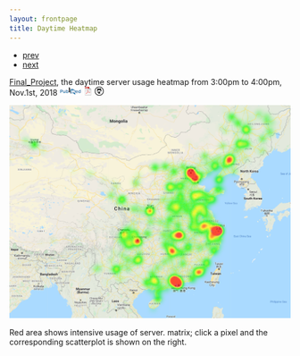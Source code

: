```yaml
---
layout: frontpage
title: Daytime Heatmap
---
```


<div class="navbar">
  <div class="navbar-inner">
      <ul class="nav">
          <li><a href="geneticmaps_fig3.html">prev</a></li>
          <li><a href="tian2016_fig4.html">next</a></li>
      </ul>
  </div>
</div>

[Final_Project](http://kbroman.org/qtlcharts), the daytime server usage 
heatmap from 3:00pm to 4:00pm, Nov.1st, 2018
[![PubMed](../icons16/pubmed-icon.png)](http://www.ncbi.nlm.nih.gov/pubmed/25527287)
[![pdf](../icons16/pdf-icon.png)](http://www.biostat.wisc.edu/~kbroman/publications/rqtlcharts.pdf)
[![GitHub](../icons16/github-icon.png)](https://github.com/kbroman/Paper_Rqtlcharts)

[![R/qtlcharts example](../../assets/bigpublpics/daytime_cn.png)](http://kbroman.org/qtlcharts/example/iplotCorr.html)

Red area shows intensive usage of server.
matrix; click a pixel and the corresponding scatterplot is shown on
the right.
